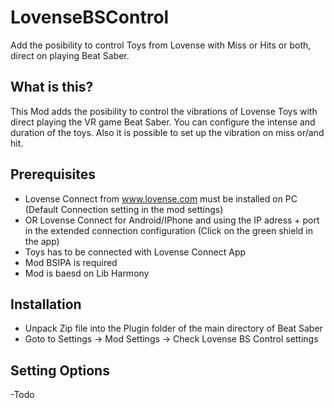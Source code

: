 # LovenseBSControl

Add the posibility to control Toys from Lovense with Miss or Hits or both, direct on playing Beat Saber.

## What is this?
This Mod adds the posibility to control the vibrations of Lovense Toys with direct playing the VR game Beat Saber. 
You can configure the intense and duration of the toys. Also it is possible to set up the vibration on miss or/and hit.

## Prerequisites

- Lovense Connect from www.lovense.com must be installed on PC (Default Connection setting in the mod settings)
- OR Lovense Connect for Android/IPhone and using the IP adress + port in the extended connection configuration (Click on the green shield in the app)
- Toys has to be connected with Lovense Connect App
- Mod BSIPA is required
- Mod is baesd on Lib Harmony

## Installation

- Unpack Zip file into the Plugin folder of the main directory of Beat Saber
- Goto to Settings -> Mod Settings -> Check Lovense BS Control settings

## Setting Options

-Todo

